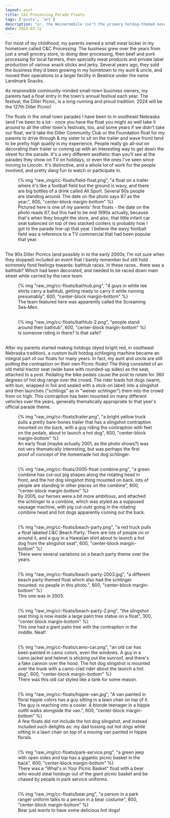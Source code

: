 ```yaml
---
layout: post
title: C&C Processing Parade Floats
tags: ['posts', 'art']
description: "or, the Weinermobile isn't the primary hotdog-themed novelty vehicle in my life"
date: 2024-03-12
---
```

<style>
 figure {
  margin-bottom: 30px;
 }

 figcaption {
  max-width: unset;
 }
</style>

For most of my childhood, my parents owned a small meat locker in my hometown called C&C Processing. The business grew over the years from just a small grocery store, to doing deer processing, then beef and pork processing for local farmers, then specialty meat products and private label production of various snack sticks and jerky. Several years ago, they sold the business they'd been growing in my hometown to my aunt & uncle, and moved their operations to a larger facility in Beatrice under the name Landmark Snacks. 

As responsible community-minded small-town business owners, my parents had a float entry in the town's annual festival each year. The festival, the Diller Picnic, is a long-running and proud tradition. 2024 will be the 127th Diller Picnic! 

The floats in the small town parades I have been to in southeast Nebraska (and I've been to a lot - once you have the float you might as well take it around to all the other town's festivals, too, and some years if we didn't take our float, we'd take the Diller Community Club or the Foundation float for my parents to drive through & my sister to sit on the trailer and wave from) tend to be pretty high quality in my experience. People really go all-out on decorating their trailer or coming up with an interesting way to get down the street for the parade. It's a very different aesthetic than you'll see at the parades they show on TV on holidays, or even the ones I've seen since moving to Lincoln. It's distinctive, and a whole lot of work for the people involved, and pretty dang fun to watch or participate in.

<figure>
  {% img "raw_img/cc-floats/field-float.png", "a float on a trailer where it's like a football field but the ground is wavy, and there are big bottles of a drink called All Sport. Several 90s people are standing around. The date on the photo says 87 as the year.", 600, "center-block margin-bottom" %}
  <figcaption>Pictured here is one of my parents' first floats - the date on the photo reads 87, but this had to be mid 1990s actually, because that's when they bought the store, and also, that little infant car seat balanced on top of two stacked coolers is probably how I got to the parade line-up that year. I believe the wavy football field was a reference to a TV commercial that had been popular that year.</figcaption>
</figure>

The 90s Diller Picnics (and possibly in to the early 2000s; I'm not sure when they stopped) included an event that I barely remember but still hold extremely fond feelings towards: bathtub races. In these races.. there was a bathtub? Which had been decorated, and needed to be raced down main street while carried by the race team.

<figure>
  {% img "raw_img/cc-floats/bathtub.png", "4 guys in white tee shirts carry a bathtub, getting ready to carry it while running presumably", 600, "center-block margin-bottom" %}
  <figcaption>The team featured here was apparently called the Screaming Sea-Men.</figcaption>
</figure>

<figure>
  {% img "raw_img/cc-floats/bathtub-2.png", "people stand around their bathtub", 600, "center-block margin-bottom" %}
  <figcaption>Is someone riding in there? Is that safe?</figcaption>
</figure>

After my parents started making hotdogs (dyed bright red, in southeast Nebraska tradition), a custom built hotdog schlinging machine became an integral part of our floats for many years. In fact, my aunt and uncle are still putting the contraption on their own Picnic floats! The thing consisted of an old metal tractor seat (wide base with rounded-up sides) as the seat, attached to a post. Pedaling the bike pedals cause the post to rotate for 360 degrees of hot dog range over the crowd. The rider loads hot dogs (warm, with bun, wrapped in foil and sealed with a stick-on label) into a slingshot and then launches ("schlings" as in "weiner schlinger") them into the crowd from on high. This contraption has been mounted on many different vehicles over the years, generally thematically appropriate to that year's official parade theme. 


<figure>
  {% img "raw_img/cc-floats/trailer.png", "a bright yellow truck pulls a pretty bare-bones trailer that has a slingshot contraption mounted on the back, with a guy riding the contraption with feet on the pedals, about to launch a hot dog", 600, "center-block margin-bottom" %}
  <figcaption>An early float (maybe actually 2001, as the photo shows?) was not very thematically interesting, but was perhaps the first proof of concept of the homemade hot dog schlinger.</figcaption>
</figure>

<figure>
  {% img "raw_img/cc-floats/2005-float-combine.png", "a green combine has cut-out pig shapes along the rotating head in front, and the hot dog slingshot thing mounted on back. lots of people are standing in other places on the combine", 600, "center-block margin-bottom" %}
  <figcaption>By 2005, our heroes were a bit more ambitious, and attached the schlinger to a combine, which was styled as a supposed sausage machine, with pig cut-outs going in the rotating combine head and hot dogs apparently coming out the back.</figcaption>
</figure>

<figure>
  {% img "raw_img/cc-floats/beach-party.png", "a red truck pulls a float labeled C&C Beach Party. There are lots of people on or around it, and a guy in a Hawaiian shirt about to launch a hot dog from the slingshot seat", 600, "center-block margin-bottom" %}
  <figcaption>There were several variations on a beach party theme over the years.</figcaption>
</figure>

<figure>
  {% img "raw_img/cc-floats/beach-party-2003.jpg", "a different beach party themed float which also had the schlinger mounted. no people in this photo.", 600, "center-block margin-bottom" %}
  <figcaption>This one was in 2003.</figcaption>
</figure>

<figure>
  {% img "raw_img/cc-floats/beach-party-2.png", "the slingshot seat thing is now inside a large palm tree statue on a float", 300, "center-block margin-bottom" %}
  <figcaption>This one had a giant palm tree with the contraption in the middle. Neat!</figcaption>
</figure>

<figure>
  {% img "raw_img/cc-floats/camo-car.png", "an old car has been painted in camo colors, even the windows. A guy in a camo jacket and helmet is sticking out the sunroof, and there's a fake cannon over the hood. The hot dog slingshot is mounted over the trunk with a camo-clad rider about the launch a hot dog", 600, "center-block margin-bottom" %}
  <figcaption>There was this old car styled like a tank for some reason.</figcaption>
</figure>

<figure>
 {% img "raw_img/cc-floats/hippie-van.jpg", "A van painted in floral hippie colors has a guy sitting in a lawn chair on top of it. The guy is reaching into a cooler. A blonde teenager in a hippie outfit walks alongside the van.", 600, "center-block margin-bottom" %}
 <figcaption>A few floats did not include the hot dog slingshot, and instead included such delights as: my dad tossing out hot dogs while sitting in a lawn chair on top of a moving van painted in hippie florals.</figcaption>
</figure>

<figure>
  {% img "raw_img/cc-floats/park-service.png", "a green jeep with open sides and top has a gigantic picnic basket in the back", 600, "center-block margin-bottom" %}
  <figcaption>There was a "What's in Your Picnic Basket" float with a bear who would steal hotdogs out of the giant picnic basket and be chased by people in park service uniforms.</figcaption>
</figure>

<figure>
  {% img "raw_img/cc-floats/bear.png", "a person in a park ranger uniform talks to a person in a bear costume", 600, "center-block margin-bottom" %}
  <figcaption>Bear just wants to have some delicious hot dogs!</figcaption>
</figure>